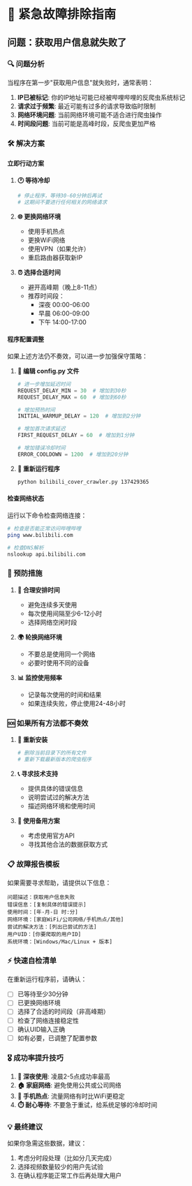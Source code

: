 # 🚨 紧急故障排除指南

## 问题：获取用户信息就失败了

### 🔍 问题分析

当程序在第一步"获取用户信息"就失败时，通常表明：

1. **IP已被标记**: 你的IP地址可能已经被哔哩哔哩的反爬虫系统标记
2. **请求过于频繁**: 最近可能有过多的请求导致临时限制
3. **网络环境问题**: 当前网络环境可能不适合进行爬虫操作
4. **时间段问题**: 当前可能是高峰时段，反爬虫更加严格

### 🛠️ 解决方案

#### 立即行动方案

1. **🕐 等待冷却**
   ```bash
   # 停止程序，等待30-60分钟后再试
   # 这期间不要进行任何相关的网络请求
   ```

2. **🌐 更换网络环境**
   - 使用手机热点
   - 更换WiFi网络
   - 使用VPN（如果允许）
   - 重启路由器获取新IP

3. **⏰ 选择合适时间**
   - 避开高峰期（晚上8-11点）
   - 推荐时间段：
     - 深夜 00:00-06:00
     - 早晨 06:00-09:00
     - 下午 14:00-17:00

#### 程序配置调整

如果上述方法仍不奏效，可以进一步加强保守策略：

1. **📝 编辑 config.py 文件**
   ```python
   # 进一步增加延迟时间
   REQUEST_DELAY_MIN = 30  # 增加到30秒
   REQUEST_DELAY_MAX = 60  # 增加到60秒
   
   # 增加预热时间
   INITIAL_WARMUP_DELAY = 120  # 增加到2分钟
   
   # 增加首次请求延迟
   FIRST_REQUEST_DELAY = 60  # 增加到1分钟
   
   # 增加错误冷却时间
   ERROR_COOLDOWN = 1200  # 增加到20分钟
   ```

2. **🔄 重新运行程序**
   ```bash
   python bilibili_cover_crawler.py 137429365
   ```

#### 检查网络状态

运行以下命令检查网络连接：

```bash
# 检查是否能正常访问哔哩哔哩
ping www.bilibili.com

# 检查DNS解析
nslookup api.bilibili.com
```

### 🎯 预防措施

1. **📅 合理安排时间**
   - 避免连续多天使用
   - 每次使用间隔至少6-12小时
   - 选择网络空闲时段

2. **🌍 轮换网络环境**
   - 不要总是使用同一个网络
   - 必要时使用不同的设备

3. **📊 监控使用频率**
   - 记录每次使用的时间和结果
   - 如果连续失败，停止使用24-48小时

### 🆘 如果所有方法都不奏效

1. **🔄 重新安装**
   ```bash
   # 删除当前目录下的所有文件
   # 重新下载最新版本的爬虫程序
   ```

2. **📞 寻求技术支持**
   - 提供具体的错误信息
   - 说明尝试过的解决方法
   - 描述网络环境和使用时间

3. **🔄 使用备用方案**
   - 考虑使用官方API
   - 寻找其他合法的数据获取方式

### 📋 故障报告模板

如果需要寻求帮助，请提供以下信息：

```
问题描述：获取用户信息失败
错误信息：[复制具体的错误提示]
使用时间：[年-月-日 时:分]
网络环境：[家庭WiFi/公司网络/手机热点/其他]
尝试的解决方法：[列出已尝试的方法]
用户UID：[你要爬取的用户ID]
系统环境：[Windows/Mac/Linux + 版本]
```

### ⚡ 快速自检清单

在重新运行程序前，请确认：

- [ ] 已等待至少30分钟
- [ ] 已更换网络环境
- [ ] 选择了合适的时间段（非高峰期）
- [ ] 检查了网络连接稳定性
- [ ] 确认UID输入正确
- [ ] 如有必要，已调整了配置参数

### 🎖️ 成功率提升技巧

1. **🌙 深夜使用**: 凌晨2-5点成功率最高
2. **🏠 家庭网络**: 避免使用公共或公司网络
3. **📱 手机热点**: 流量网络有时比WiFi更稳定
4. **⏱️ 耐心等待**: 不要急于重试，给系统足够的冷却时间

### 💡 最终建议

如果你急需这些数据，建议：
1. 考虑分时段处理（比如分几天完成）
2. 选择视频数量较少的用户先试验
3. 在确认程序能正常工作后再处理大用户